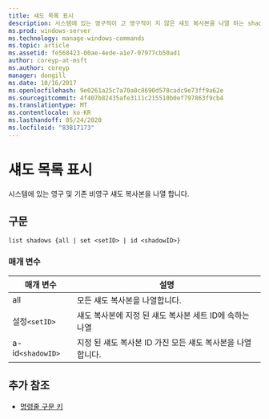 ```yaml
---
title: 섀도 목록 표시
description: 시스템에 있는 영구적이 고 영구적이 지 않은 섀도 복사본을 나열 하는 shadows 목록 명령에 대 한 참조 항목입니다.
ms.prod: windows-server
ms.technology: manage-windows-commands
ms.topic: article
ms.assetid: fe568423-00ae-4ede-a1e7-07977cb50ad1
author: coreyp-at-msft
ms.author: coreyp
manager: dongill
ms.date: 10/16/2017
ms.openlocfilehash: 9e0261a25c7a70a0c8690d578cadc9e73ff9a62e
ms.sourcegitcommit: 4f407b82435afe3111c215510b0ef797863f9cb4
ms.translationtype: MT
ms.contentlocale: ko-KR
ms.lasthandoff: 05/24/2020
ms.locfileid: "83817173"
---
```

# <a name="list-shadows"></a>섀도 목록 표시

시스템에 있는 영구 및 기존 비영구 섀도 복사본을 나열 합니다.

## <a name="syntax"></a>구문

```
list shadows {all | set <setID> | id <shadowID>}
```

### <a name="parameters"></a>매개 변수

| 매개 변수 | 설명 |
| ---------- | ---------- |
| all | 모든 섀도 복사본을 나열합니다. |
| 설정`<setID>` | 섀도 복사본에 지정 된 섀도 복사본 세트 ID에 속하는 나열 |
| a-id`<shadowID>` | 지정 된 섀도 복사본 ID 가진 모든 섀도 복사본을 나열합니다. |

## <a name="additional-references"></a>추가 참조

- [명령줄 구문 키](command-line-syntax-key.md)